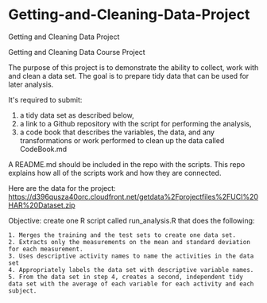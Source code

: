 # Getting-and-Cleaning-Data-Project
Getting and Cleaning Data Project

Getting and Cleaning Data Course Project

The purpose of this project is to demonstrate the ability to collect, work with and clean a data set. The goal is to prepare tidy data that can be used for later analysis.

It's required to submit:

1. a tidy data set as described below,
2. a link to a Github repository with the script for performing the analysis,
3. a code book that describes the variables, the data, and any transformations or work performed to clean up the data called CodeBook.md

A README.md should be included in the repo with the scripts. This repo explains how all of the scripts work and how they are connected.

Here are the data for the project: https://d396qusza40orc.cloudfront.net/getdata%2Fprojectfiles%2FUCI%20HAR%20Dataset.zip

Objective: create one R script called run_analysis.R that does the following:

	1. Merges the training and the test sets to create one data set.
	2. Extracts only the measurements on the mean and standard deviation for each measurement.
	3. Uses descriptive activity names to name the activities in the data set
	4. Appropriately labels the data set with descriptive variable names.
	5. From the data set in step 4, creates a second, independent tidy data set with the average of each variable for each activity and each subject.
